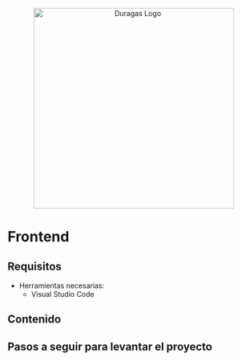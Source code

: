 <p align="center"><a href="#" target="_blank"><img src="https://duragaspromo.com/img/logo.png" width="400" alt="Duragas Logo"></a></p>

# Frontend

## Requisitos
 - Herramientas necesarias:
    * Visual Studio Code
## Contenido


## Pasos a seguir para levantar el proyecto

